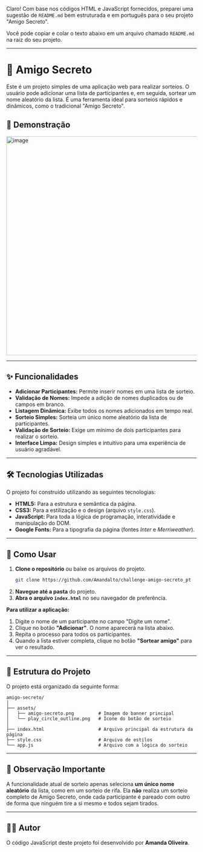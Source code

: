 Claro\! Com base nos códigos HTML e JavaScript fornecidos, preparei uma sugestão de `README.md` bem estruturada e em português para o seu projeto "Amigo Secreto".

Você pode copiar e colar o texto abaixo em um arquivo chamado `README.md` na raiz do seu projeto.

-----

# 🎁 Amigo Secreto

Este é um projeto simples de uma aplicação web para realizar sorteios. O usuário pode adicionar uma lista de participantes e, em seguida, sortear um nome aleatório da lista. É uma ferramenta ideal para sorteios rápidos e dinâmicos, como o tradicional "Amigo Secreto".

## 📸 Demonstração

<img width="885" height="579" alt="image" src="https://github.com/user-attachments/assets/f764f15f-cc56-4589-9797-a5046f4af413" />


-----

## ✨ Funcionalidades

  - **Adicionar Participantes:** Permite inserir nomes em uma lista de sorteio.
  - **Validação de Nomes:** Impede a adição de nomes duplicados ou de campos em branco.
  - **Listagem Dinâmica:** Exibe todos os nomes adicionados em tempo real.
  - **Sorteio Simples:** Sorteia um único nome aleatório da lista de participantes.
  - **Validação de Sorteio:** Exige um mínimo de dois participantes para realizar o sorteio.
  - **Interface Limpa:** Design simples e intuitivo para uma experiência de usuário agradável.

-----

## 🛠️ Tecnologias Utilizadas

O projeto foi construído utilizando as seguintes tecnologias:

  - **HTML5:** Para a estrutura e semântica da página.
  - **CSS3:** Para a estilização e o design (arquivo `style.css`).
  - **JavaScript:** Para toda a lógica de programação, interatividade e manipulação do DOM.
  - **Google Fonts:** Para a tipografia da página (fontes *Inter* e *Merriweather*).

-----

## 🚀 Como Usar

1.  **Clone o repositório** ou baixe os arquivos do projeto.
    ```bash
    git clone https://github.com/Amandalto/challenge-amigo-secreto_pt
    ```
2.  **Navegue até a pasta** do projeto.
3.  **Abra o arquivo `index.html`** no seu navegador de preferência.

**Para utilizar a aplicação:**

1.  Digite o nome de um participante no campo "Digite um nome".
2.  Clique no botão **"Adicionar"**. O nome aparecerá na lista abaixo.
3.  Repita o processo para todos os participantes.
4.  Quando a lista estiver completa, clique no botão **"Sortear amigo"** para ver o resultado.

-----

## 📂 Estrutura do Projeto

O projeto está organizado da seguinte forma:

```
amigo-secreto/
│
├── assets/
│   ├── amigo-secreto.png         # Imagem do banner principal
│   └── play_circle_outline.png   # Ícone do botão de sorteio
│
├── index.html                    # Arquivo principal da estrutura da página
├── style.css                     # Arquivo de estilos
└── app.js                        # Arquivo com a lógica do sorteio
```

-----

## 📝 Observação Importante

A funcionalidade atual de sorteio apenas seleciona **um único nome aleatório** da lista, como em um sorteio de rifa. Ela **não** realiza um sorteio completo de Amigo Secreto, onde cada participante é pareado com outro de forma que ninguém tire a si mesmo e todos sejam tirados.

-----

## 👩‍💻 Autor

O código JavaScript deste projeto foi desenvolvido por **Amanda Oliveira**.

